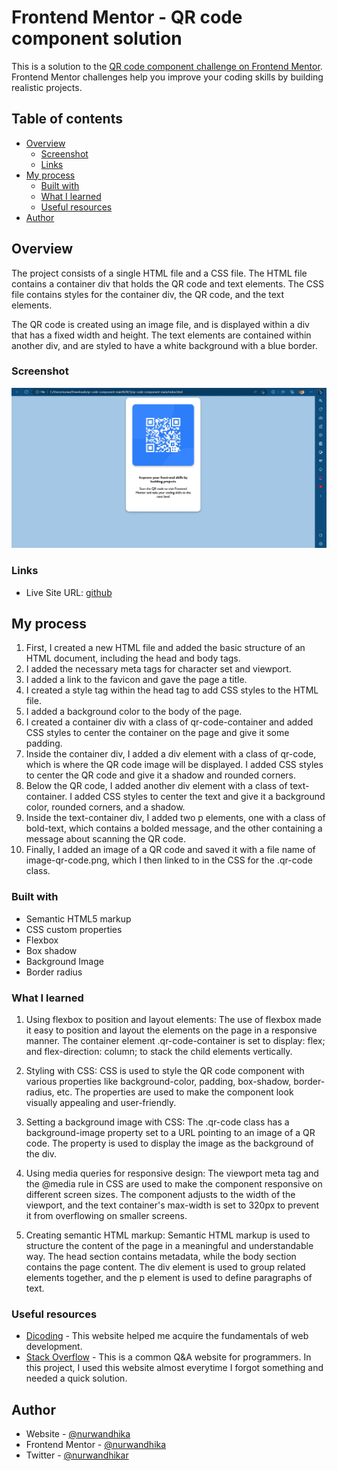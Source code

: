 # Frontend Mentor - QR code component solution

This is a solution to the [QR code component challenge on Frontend Mentor](https://www.frontendmentor.io/challenges/qr-code-component-iux_sIO_H). Frontend Mentor challenges help you improve your coding skills by building realistic projects. 

## Table of contents

- [Overview](#overview)
  - [Screenshot](#screenshot)
  - [Links](#links)
- [My process](#my-process)
  - [Built with](#built-with)
  - [What I learned](#what-i-learned)
  - [Useful resources](#useful-resources)
- [Author](#author)

## Overview
The project consists of a single HTML file and a CSS file. The HTML file contains a container div that holds the QR code and text elements. The CSS file contains styles for the container div, the QR code, and the text elements.

The QR code is created using an image file, and is displayed within a div that has a fixed width and height. The text elements are contained within another div, and are styled to have a white background with a blue border.

### Screenshot

![screenshot](./Screenshot.jpg)

### Links

- Live Site URL: [github](https://nurwandhika.github.io/qr-display-component/)

## My process

1. First, I created a new HTML file and added the basic structure of an HTML document, including the head and body tags.
2. I added the necessary meta tags for character set and viewport.
3. I added a link to the favicon and gave the page a title.
4. I created a style tag within the head tag to add CSS styles to the    HTML file.
5. I added a background color to the body of the page.
6. I created a container div with a class of qr-code-container and added CSS styles to center the container on the page and give it some padding.
7. Inside the container div, I added a div element with a class of qr-code, which is where the QR code image will be displayed. I added CSS styles to center the QR code and give it a shadow and rounded corners.
8. Below the QR code, I added another div element with a class of text-container. I added CSS styles to center the text and give it a background color, rounded corners, and a shadow.
9. Inside the text-container div, I added two p elements, one with a class of bold-text, which contains a bolded message, and the other containing a message about scanning the QR code.
10. Finally, I added an image of a QR code and saved it with a file name of image-qr-code.png, which I then linked to in the CSS for the .qr-code class.

### Built with

- Semantic HTML5 markup
- CSS custom properties
- Flexbox
- Box shadow
- Background Image
- Border radius

### What I learned

1. Using flexbox to position and layout elements:
The use of flexbox made it easy to position and layout the elements on the page in a responsive manner. The container element .qr-code-container is set to display: flex; and flex-direction: column; to stack the child elements vertically.

2. Styling with CSS:
CSS is used to style the QR code component with various properties like background-color, padding, box-shadow, border-radius, etc. The properties are used to make the component look visually appealing and user-friendly.

3. Setting a background image with CSS:
The .qr-code class has a background-image property set to a URL pointing to an image of a QR code. The property is used to display the image as the background of the div.

4. Using media queries for responsive design:
The viewport meta tag and the @media rule in CSS are used to make the component responsive on different screen sizes. The component adjusts to the width of the viewport, and the text container's max-width is set to 320px to prevent it from overflowing on smaller screens.

5. Creating semantic HTML markup:
Semantic HTML markup is used to structure the content of the page in a meaningful and understandable way. The head section contains metadata, while the body section contains the page content. The div element is used to group related elements together, and the p element is used to define paragraphs of text.

### Useful resources

- [Dicoding](https://www.dicoding.com/) - This website helped me acquire the fundamentals of web development.
- [Stack Overflow](https://stackoverflow.com/) - This is a common Q&A website for programmers. In this project, I used this website almost everytime I forgot something and needed a quick solution.

## Author

- Website - [@nurwandhika](https://github.com/nurwandhika)
- Frontend Mentor - [@nurwandhika](https://www.frontendmentor.io/profile/nurwandhika)
- Twitter - [@nurwandhikar](https://www.twitter.com/nurwandhikar)
